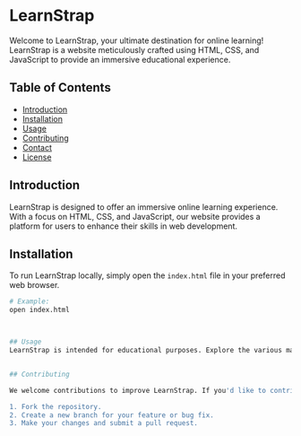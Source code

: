 # LearnStrap

Welcome to LearnStrap, your ultimate destination for online learning! LearnStrap is a website meticulously crafted using HTML, CSS, and JavaScript to provide an immersive educational experience.

## Table of Contents

- [Introduction](#introduction)
- [Installation](#installation)
- [Usage](#usage)
- [Contributing](#contributing)
- [Contact](#contact)
- [License](#license)

## Introduction

LearnStrap is designed to offer an immersive online learning experience. With a focus on HTML, CSS, and JavaScript, our website provides a platform for users to enhance their skills in web development.

## Installation

To run LearnStrap locally, simply open the `index.html` file in your preferred web browser.

```bash
# Example:
open index.html



## Usage
LearnStrap is intended for educational purposes. Explore the various materials available on the website to enhance your understanding of HTML, CSS, and JavaScript.


## Contributing

We welcome contributions to improve LearnStrap. If you'd like to contribute, please follow these steps:

1. Fork the repository.
2. Create a new branch for your feature or bug fix.
3. Make your changes and submit a pull request.






